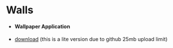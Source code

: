 # Walls
- #### Wallpaper Application 
- [download](https://github.com/souvik757/Android-apk-s/blob/main/Walls.apk) (this is a lite version due to github 25mb upload limit)
